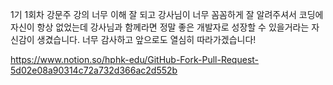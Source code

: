1기 1회차 강문주
강의 너무 이해 잘 되고 강사님이 너무 꼼꼼하게 잘 알려주셔서
코딩에 자신이 항상 없었는데 강사님과 함께라면 정말 좋은 개발자로 성장할 수 있을거라는 자신감이 생겼습니다.
너무 감사하고 앞으로도 열심히 따라가겠습니다!

https://www.notion.so/hphk-edu/GitHub-Fork-Pull-Request-5d02e08a90314c72a732d366ac2d552b

